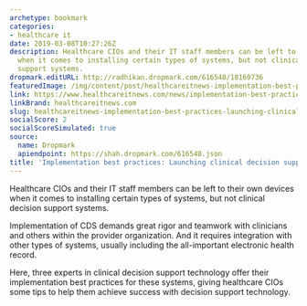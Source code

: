 ```yaml
---
archetype: bookmark
categories:
- healthcare it
date: 2019-03-08T10:27:26Z
description: Healthcare CIOs and their IT staff members can be left to their own devices
  when it comes to installing certain types of systems, but not clinical decision
  support systems.
dropmark.editURL: http://radhikan.dropmark.com/616548/18169736
featuredImage: /img/content/post/healthcareitnews-implementation-best-practices-launching-clinical-decision-support.jpg
link: https://www.healthcareitnews.com/news/implementation-best-practices-launching-clinical-decision-support
linkBrand: healthcareitnews.com
slug: healthcareitnews-implementation-best-practices-launching-clinical-decision-support
socialScore: 2
socialScoreSimulated: true
source:
  name: Dropmark
  apiendpoint: https://shah.dropmark.com/616548.json
title: 'Implementation best practices: Launching clinical decision support'
---
```

Healthcare CIOs and their IT staff members can be left to their own devices when it comes to installing certain types of systems, but not clinical decision support systems.

Implementation of CDS demands great rigor and teamwork with clinicians and others within the provider organization. And it requires integration with other types of systems, usually including the all-important electronic health record.

Here, three experts in clinical decision support technology offer their implementation best practices for these systems, giving healthcare CIOs some tips to help them achieve success with decision support technology.


